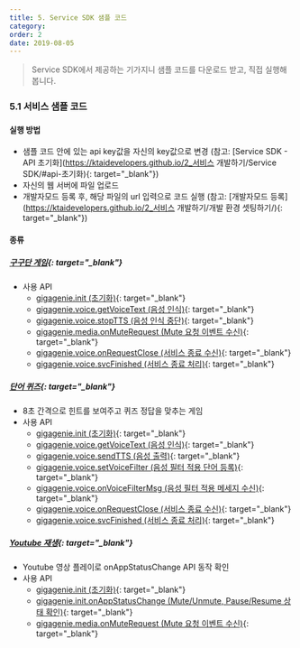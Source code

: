 ```yaml
---
title: 5. Service SDK 샘플 코드
category: 
order: 2
date: 2019-08-05
---
```


> Service SDK에서 제공하는 기가지니 샘플 코드를 다운로드 받고, 직접 실행해봅니다.

### 5.1 서비스 샘플 코드

#### **실행 방법**

- 샘플 코드 안에 있는 api key값을 자신의 key값으로 변경 (참고: [Service SDK - API 초기화](https://ktaidevelopers.github.io/2_서비스 개발하기/Service SDK/#api-초기화){: target="_blank"})
- 자신의 웹 서버에 파일 업로드
- 개발자모드 등록 후, 해당 파일의 url 입력으로 코드 실행 (참고: [개발자모드 등록](https://ktaidevelopers.github.io/2_서비스 개발하기/개발 환경 셋팅하기/){: target="_blank"})

#### 종류

##### [구구단  게임](https://github.com/GiGAGenie-ServiceSDK/gigagenie-ninenine){: target="_blank"}

- 사용 API
  - [gigagenie.init (초기화)](<https://github.com/GiGAGenie-ServiceSDK/UserGuide/wiki/init>){: target="_blank"}
  - [gigagenie.voice.getVoiceText (음성 인식)](<https://github.com/GiGAGenie-ServiceSDK/UserGuide/wiki/voice.getVoiceText>){: target="_blank"}
  - [gigagenie.voice.stopTTS (음성 인식 중단)](<https://github.com/GiGAGenie-ServiceSDK/UserGuide/wiki/voice.stopTTS>){: target="_blank"}
  - [gigagenie.media.onMuteRequest (Mute 요청 이벤트 수신)](<https://github.com/GiGAGenie-ServiceSDK/UserGuide/wiki/media.onMuteRequest>){: target="_blank"}
  - [gigagenie.voice.onRequestClose (서비스 종료 수신)](<https://github.com/GiGAGenie-ServiceSDK/UserGuide/wiki/voice.onRequestClose>){: target="_blank"}
  - [gigagenie.voice.svcFinished (서비스 종료 처리)](<https://github.com/GiGAGenie-ServiceSDK/UserGuide/wiki/voice.svcFinished>){: target="_blank"}

##### [단어 퀴즈](https://github.com/GiGAGenie-ServiceSDK/gigagenie-quiz){: target="_blank"}

- 8초 간격으로 힌트를 보여주고 퀴즈 정답을 맞추는 게임
- 사용 API
  - [gigagenie.init (초기화)](<https://github.com/GiGAGenie-ServiceSDK/UserGuide/wiki/init>){: target="_blank"}
  - [gigagenie.voice.getVoiceText (음성 인식)](<https://github.com/GiGAGenie-ServiceSDK/UserGuide/wiki/voice.getVoiceText>){: target="_blank"}
  - [gigagenie.voice.sendTTS (음성 출력)](<https://github.com/GiGAGenie-ServiceSDK/UserGuide/wiki/voice.sendTTS>){: target="_blank"}
  - [gigagenie.voice.setVoiceFilter  (음성 필터 적용 단어 등록)](<https://github.com/GiGAGenie-ServiceSDK/UserGuide/wiki/voice.setVoiceFilter>){: target="_blank"}
  - [gigagenie.voice.onVoiceFilterMsg (음성 필터 적용 메세지 수신)](<https://github.com/GiGAGenie-ServiceSDK/UserGuide/wiki/voice.onVoiceFilterMsg>){: target="_blank"}
  - [gigagenie.voice.onRequestClose (서비스 종료 수신)](<https://github.com/GiGAGenie-ServiceSDK/UserGuide/wiki/voice.onRequestClose>){: target="_blank"}
  - [gigagenie.voice.svcFinished (서비스 종료 처리)](<https://github.com/GiGAGenie-ServiceSDK/UserGuide/wiki/voice.svcFinished>){: target="_blank"}

##### [Youtube 재생](<https://github.com/GiGAGenie-ServiceSDK/gigagenie-youtube>){: target="_blank"}

- Youtube 영상 플레이로 onAppStatusChange API 동작 확인
- 사용 API
  - [gigagenie.init (초기화)](<https://github.com/GiGAGenie-ServiceSDK/UserGuide/wiki/init>){: target="_blank"}
  - [gigagenie.init.onAppStatusChange (Mute/Unmute, Pause/Resume 상태 확인)](<https://github.com/GiGAGenie-ServiceSDK/UserGuide/wiki/init.onAppStatusChange>){: target="_blank"}
  - [gigagenie.media.onMuteRequest (Mute 요청 이벤트 수신)](<https://github.com/GiGAGenie-ServiceSDK/UserGuide/wiki/media.onMuteRequest>){: target="_blank"}